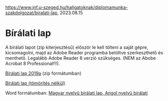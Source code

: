 https://www.inf.u-szeged.hu/hallgatoknak/diplomamunka-szakdolgozat/biralati-lap, 2023.08.15

# Bírálati lap
A bírálati lapot (zip kiterjesztésű) először le kell tölteni a saját gépre, kicsomagolni, majd az Adobe Reader programba betöltve szerkeszthető és menthető. Legalább Adobe Reader 8 verzió szükséges. (NEM az Abobe Acrobat 8 Professional!!!).

[Bírálati lap 2019a](https://www.inf.u-szeged.hu/sites/default/files/biralatilap2019a.zip) (zip formátumban)

[Bírálati lap (tömörítés nélkül)](https://www.inf.u-szeged.hu/sites/default/files/biralatilap2019a.pdf)

Word formátumban: [Magyar nyelvű bírálati lap, Angol nyelvű bírálati](https://www.inf.u-szeged.hu/sites/default/files/biralatilap2019a-en.doc)